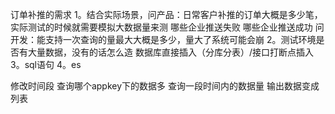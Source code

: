 订单补推的需求 
1。结合实际场景，问产品：日常客户补推的订单大概是多少笔，实际测试的时候就需要模拟大数据量来测 哪些企业推送失败 哪些企业推送成功 问开发：能支持一次查询的量最大大概是多少，量大了系统可能会崩
2。测试环境是否有大量数据，没有的话怎么造 数据库直接插入（分库分表）/接口打断点插入
3。sql语句
4。es 


修改时间段
查询哪个appkey下的数据多
查询一段时间内的数据量
输出数据变成列表